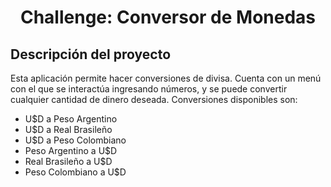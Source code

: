 <h1 align="center"> Challenge: Conversor de Monedas </h1>

<h2> Descripción del proyecto </h2>
Esta aplicación permite hacer conversiones de divisa. Cuenta con un menú con el que se interactúa ingresando números, y se puede convertir cualquier cantidad de dinero deseada. Conversiones disponibles son:
<ul>
<li>U$D a Peso Argentino</li>
<li>U$D a Real Brasileño</li>
<li>U$D a Peso Colombiano</li>
<li>Peso Argentino a U$D</li>
<li>Real Brasileño a U$D</li> 
<li>Peso Colombiano a U$D</li> 
</ul>
